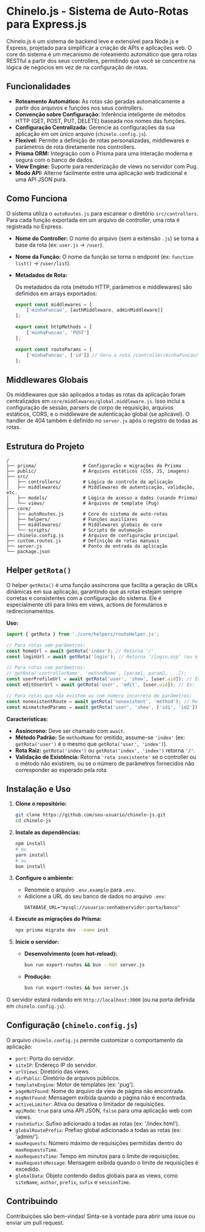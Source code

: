 # Chinelo.js - Sistema de Auto-Rotas para Express.js

Chinelo.js é um sistema de backend leve e extensível para Node.js e Express, projetado para simplificar a criação de APIs e aplicações web. O core do sistema é um mecanismo de roteamento automático que gera rotas RESTful a partir dos seus controllers, permitindo que você se concentre na lógica de negócios em vez de na configuração de rotas.

## Funcionalidades

*   **Roteamento Automático:** As rotas são geradas automaticamente a partir dos arquivos e funções nos seus controllers.
*   **Convenção sobre Configuração:** Inferência inteligente de métodos HTTP (GET, POST, PUT, DELETE) baseada nos nomes das funções.
*   **Configuração Centralizada:** Gerencie as configurações da sua aplicação em um único arquivo (`chinelo.config.js`).
*   **Flexível:** Permite a definição de rotas personalizadas, middlewares e parâmetros de rota diretamente nos controllers.
*   **Prisma ORM:** Integração com o Prisma para uma interação moderna e segura com o banco de dados.
*   **View Engine:** Suporte para renderização de views no servidor com Pug.
*   **Modo API:** Alterne facilmente entre uma aplicação web tradicional e uma API JSON pura.

## Como Funciona

O sistema utiliza o `autoRoutes.js` para escanear o diretório `src/controllers`. Para cada função exportada em um arquivo de controller, uma rota é registrada no Express.

*   **Nome do Controller:** O nome do arquivo (sem a extensão `.js`) se torna a base da rota (ex: `user.js` → `/user`).
*   **Nome da Função:** O nome da função se torna o endpoint (ex: `function list()` → `/user/list`).
*   **Metadados de Rota:**

    Os metadados da rota (método HTTP, parâmetros e middlewares) são definidos em arrays exportados:

    ```javascript
    export const middlewares = [
        ['minhaFuncao', [authMiddleware, adminMiddleware]]
    ];

    export const httpMethods = [
        ['minhaFuncao', 'POST']
    ];

    export const routeParams = [
        ['minhaFuncao', ['id']] // Gera a rota /controller/minhaFuncao/:id
    ];
    ```

## Middlewares Globais

Os middlewares que são aplicados a todas as rotas da aplicação foram centralizados em `core/middlewares/global.middleware.js`. Isso inclui a configuração de sessão, parsers de corpo de requisição, arquivos estáticos, CORS, e o middleware de autenticação global (se aplicável). O handler de 404 também é definido no `server.js` após o registro de todas as rotas.

## Estrutura do Projeto

```
/
├── prisma/                 # Configuração e migrações do Prisma
├── public/                 # Arquivos estáticos (CSS, JS, imagens)
├── src/
│   ├── controllers/        # Lógica de controle da aplicação
│   ├── middlewares/        # Middlewares de autenticação, validação, etc.
│   ├── models/             # Lógica de acesso a dados (usando Prisma)
│   └── views/              # Arquivos de template (Pug)
├── core/
│   ├── autoRoutes.js       # Core do sistema de auto-rotas
│   ├── helpers/            # Funções auxiliares
│   ├── middlewares/        # Middlewares globais do core
│   └── scripts/            # Scripts de automação
├── chinelo.config.js       # Arquivo de configuração principal
├── custom.routes.js        # Definição de rotas manuais
├── server.js               # Ponto de entrada da aplicação
└── package.json
```

## Helper `getRota()`

O helper `getRota()` é uma função assíncrona que facilita a geração de URLs dinâmicas em sua aplicação, garantindo que as rotas estejam sempre corretas e consistentes com a configuração do sistema. Ele é especialmente útil para links em views, actions de formulários e redirecionamentos.

**Uso:**

```javascript
import { getRota } from './core/helpers/routeHelper.js';

// Para rotas sem parâmetros:
const homeUrl = await getRota('index'); // Retorna '/'
const loginUrl = await getRota('login'); // Retorna '/login.asp' (ou o sufixo configurado)

// Para rotas com parâmetros:
// getRota('controllerName', 'methodName', [param1, param2, ...]);
const userProfileUrl = await getRota('user', 'show', [user.uid]); // Ex: '/user/show.asp/123'
const editUserUrl = await getRota('user', 'edit', [user.uid]); // Ex: '/user/edit.asp/123'

// Para rotas que não existem ou com número incorreto de parâmetros:
const nonexistentRoute = await getRota('nonexistent', 'method'); // Retorna 'rota inexistente'
const mismatchedParams = await getRota('user', 'show', ['id1', 'id2']); // Retorna 'rota inexistente' se 'show' espera apenas 1 parâmetro
```

**Características:**

*   **Assíncrono:** Deve ser chamado com `await`.
*   **Método Padrão:** Se `methodName` for omitido, assume-se `'index'` (ex: `getRota('user')` é o mesmo que `getRota('user', 'index')`).
*   **Rota Raiz:** `getRota('index')` ou `getRota('index', 'index')` retorna `'/'`.
*   **Validação de Existência:** Retorna `'rota inexistente'` se o controller ou o método não existirem, ou se o número de parâmetros fornecidos não corresponder ao esperado pela rota.

## Instalação e Uso

1.  **Clone o repositório:**
    ```bash
    git clone https://github.com/seu-usuario/chinelo-js.git
    cd chinelo-js
    ```

2.  **Instale as dependências:**
    ```bash
    npm install
    # ou
    yarn install
    # ou
    bun install
    ```

3.  **Configure o ambiente:**
    *   Renomeie o arquivo `.env.example` para `.env`.
    *   Adicione a URL do seu banco de dados no arquivo `.env`:
        ```
        DATABASE_URL="mysql://usuario:senha@servidor:porta/banco"
        ```

4.  **Execute as migrações do Prisma:**
    ```bash
    npx prisma migrate dev --name init
    ```

5.  **Inicie o servidor:**
    *   **Desenvolvimento (com hot-reload):**
        ```bash
        bun run export-routes && bun --hot server.js
        ```
    *   **Produção:**
        ```bash
        bun run export-routes && bun server.js
        ```

O servidor estará rodando em `http://localhost:3000` (ou na porta definida em `chinelo.config.js`).

## Configuração (`chinelo.config.js`)

O arquivo `chinelo.config.js` permite customizar o comportamento da aplicação:

*   `port`: Porta do servidor.
*   `siteIP`: Endereço IP do servidor.
*   `urlViews`: Diretório das views.
*   `dirPublic`: Diretório de arquivos públicos.
*   `templateEngine`: Motor de templates (ex: 'pug').
*   `pageNotFound`: Nome do arquivo da view de página não encontrada.
*   `msgNotFound`: Mensagem exibida quando a página não é encontrada.
*   `activeLimiter`: Ativa ou desativa o limitador de requisições.
*   `apiMode`: `true` para uma API JSON, `false` para uma aplicação web com views.
*   `routeSufix`: Sufixo adicionado a todas as rotas (ex: '/index.html').
*   `globalRoutePrefix`: Prefixo global adicionado a todas as rotas (ex: 'admin/').
*   `maxRequests`: Número máximo de requisições permitidas dentro do `maxRequestsTime`.
*   `maxRequestsTime`: Tempo em minutos para o limite de requisições.
*   `maxRequestsMessage`: Mensagem exibida quando o limite de requisições é excedido.
*   `globalData`: Objeto contendo dados globais para as views, como `siteName`, `author`, `prefix`, `sufix` e `sessionTime`.

## Contribuindo

Contribuições são bem-vindas! Sinta-se à vontade para abrir uma issue ou enviar um pull request.